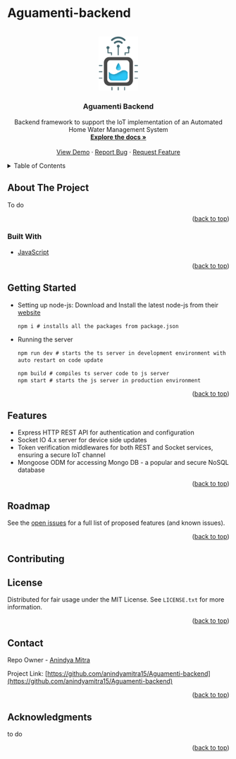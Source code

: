 # Aguamenti-backend


<!-- PROJECT LOGO -->
<br />
<div align="center">
  <a href="https://github.com/anindyamitra15/Aguamenti-backend">
    <img src="assets/favicon.png" alt="Logo" width="90">
  </a>

<h3 align="center">Aguamenti Backend</h3>

  <p align="center">
    Backend framework to support the IoT implementation of an Automated Home Water Management System
    <br />
    <a href="https://docs.google.com/spreadsheets/d/1mV6BQ1xp7k6YXZtG5NI4eFCgBcqjfbj1YAz5qzBNO4M/edit?usp=sharing"><strong>Explore the docs »</strong></a>
    <br />
    <br />
    <a href="https://github.com/anindyamitra15/Aguamenti-backend">View Demo</a>
    ·
    <a href="https://github.com/anindyamitra15/Aguamenti-backend/issues">Report Bug</a>
    ·
    <a href="https://github.com/anindyamitra15/Aguamenti-backend/issues">Request Feature</a>
  </p>
</div>



<!-- TABLE OF CONTENTS -->
<details>
  <summary>Table of Contents</summary>
  <ol>
    <li>
      <a href="#about-the-project">About The Project</a>
      <ul>
        <li><a href="#built-with">Built With</a></li>
      </ul>
    </li>
    <li>
      <a href="#getting-started">Getting Started</a>
      <ul>
        <li><a href="#prerequisites">Prerequisites</a></li>
        <li><a href="#installation">Installation</a></li>
      </ul>
    </li>
    <li><a href="#roadmap">Roadmap</a></li>
    <li><a href="#contributing">Contributing</a></li>
    <li><a href="#license">License</a></li>
    <li><a href="#contact">Contact</a></li>
    <li><a href="#acknowledgments">Acknowledgments</a></li>
  </ol>
</details>



<!-- ABOUT THE PROJECT -->
## About The Project


To do
<!-- [![Product Name Screen Shot][product-screenshot]](https://example.com)

Here's a blank template to get started: To avoid retyping too much info. Do a search and replace with your text editor for the following: `github_username`, `repo_name`, `twitter_handle`, `linkedin_username`, `email`, `email_client`, `project_title`, `project_description` -->

<p align="right">(<a href="#top">back to top</a>)</p>



### Built With


* [JavaScript](https://www.javascript.com/)


<p align="right">(<a href="#top">back to top</a>)</p>



<!-- GETTING STARTED -->
## Getting Started

* Setting up node-js:
  Download and Install the latest node-js from their [website](https://nodejs.org/en/download/) 

  ```
  npm i # installs all the packages from package.json
  ```
* Running the server 
  ```
  npm run dev # starts the ts server in development environment with auto restart on code update
  ```
  ```
  npm build # compiles ts server code to js server
  npm start # starts the js server in production environment
  ```

<p align="right">(<a href="#top">back to top</a>)</p>

## Features
- Express HTTP REST API for authentication and configuration
- Socket IO 4.x server for device side updates
- Token verification middlewares for both REST and Socket services, ensuring a secure IoT channel
- Mongoose ODM for accessing Mongo DB - a popular and secure NoSQL database


<p align="right">(<a href="#top">back to top</a>)</p>



<!-- ROADMAP -->
## Roadmap

<!-- - [ ] Feature 1
- [ ] Feature 2
- [ ] Feature 3 -->

See the [open issues](https://github.com/github_username/repo_name/issues) for a full list of proposed features (and known issues).

<p align="right">(<a href="#top">back to top</a>)</p>



<!-- CONTRIBUTING -->
## Contributing

<!-- Contributions are what make the open source community such an amazing place to learn, inspire, and create. Any contributions you make are **greatly appreciated**.

If you have a suggestion that would make this better, please fork the repo and create a pull request. You can also simply open an issue with the tag "enhancement".
Don't forget to give the project a star! Thanks again!

1. Fork the Project
2. Create your Feature Branch (`git checkout -b feature/AmazingFeature`)
3. Commit your Changes (`git commit -m 'Add some AmazingFeature'`)
4. Push to the Branch (`git push origin feature/AmazingFeature`)
5. Open a Pull Request

<p align="right">(<a href="#top">back to top</a>)</p> -->



<!-- LICENSE -->
## License

Distributed for fair usage under the MIT License. See `LICENSE.txt` for more information.

<p align="right">(<a href="#top">back to top</a>)</p>



<!-- CONTACT -->
## Contact

Repo Owner - [Anindya Mitra](https://github.com/anindyamitra15/)

Project Link: [https://github.com/anindyamitra15/Aguamenti-backend](https://github.com/anindyamitra15/Aguamenti-backend)

<p align="right">(<a href="#top">back to top</a>)</p>



<!-- ACKNOWLEDGMENTS -->
## Acknowledgments

to do


<p align="right">(<a href="#top">back to top</a>)</p>



<!-- MARKDOWN LINKS & IMAGES -->
<!-- https://www.markdownguide.org/basic-syntax/#reference-style-links -->
[contributors-shield]: https://img.shields.io/github/contributors/github_username/repo_name.svg?style=for-the-badge
[contributors-url]: https://github.com/github_username/repo_name/graphs/contributors
[forks-shield]: https://img.shields.io/github/forks/github_username/repo_name.svg?style=for-the-badge
[forks-url]: https://github.com/github_username/repo_name/network/members
[stars-shield]: https://img.shields.io/github/stars/github_username/repo_name.svg?style=for-the-badge
[stars-url]: https://github.com/github_username/repo_name/stargazers
[issues-shield]: https://img.shields.io/github/issues/github_username/repo_name.svg?style=for-the-badge
[issues-url]: https://github.com/github_username/repo_name/issues
[license-shield]: https://img.shields.io/github/license/github_username/repo_name.svg?style=for-the-badge
[license-url]: https://github.com/github_username/repo_name/blob/master/LICENSE.txt
[linkedin-shield]: https://img.shields.io/badge/-LinkedIn-black.svg?style=for-the-badge&logo=linkedin&colorB=555
[linkedin-url]: https://linkedin.com/in/linkedin_username
[product-screenshot]: images/screenshot.png
